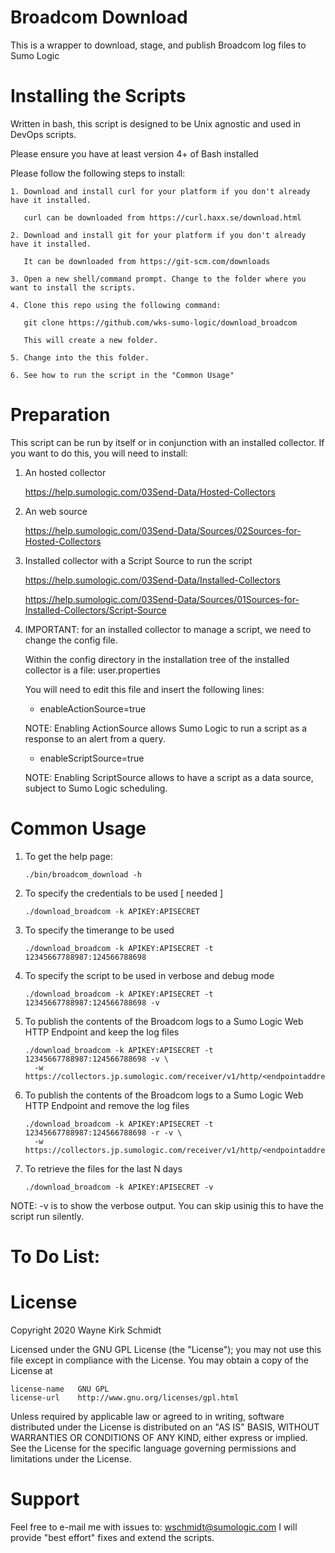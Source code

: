 
Broadcom Download
=================

This is a wrapper to download, stage, and publish Broadcom log files to Sumo Logic

Installing the Scripts
=======================

Written in bash, this script is designed to be Unix agnostic and used in DevOps scripts.

Please ensure you have at least version 4+ of Bash installed

Please follow the following steps to install:

    1. Download and install curl for your platform if you don't already have it installed.

       curl can be downloaded from https://curl.haxx.se/download.html

    2. Download and install git for your platform if you don't already have it installed.

       It can be downloaded from https://git-scm.com/downloads
    
    3. Open a new shell/command prompt. Change to the folder where you want to install the scripts.
    
    4. Clone this repo using the following command:
    
       git clone https://github.com/wks-sumo-logic/download_broadcom

       This will create a new folder.
    
    5. Change into the this folder. 

    6. See how to run the script in the "Common Usage"

Preparation
===========

This script can be run by itself or in conjunction with an installed collector.
If you want to do this, you will need to install:

1. An hosted collector

   https://help.sumologic.com/03Send-Data/Hosted-Collectors

2. An web source

   https://help.sumologic.com/03Send-Data/Sources/02Sources-for-Hosted-Collectors

3. Installed collector with a Script Source to run the script

   https://help.sumologic.com/03Send-Data/Installed-Collectors

   https://help.sumologic.com/03Send-Data/Sources/01Sources-for-Installed-Collectors/Script-Source

4. IMPORTANT: for an installed collector to manage a script, we need to change the config file.

   Within the config directory in the installation tree of the installed collector is a file: user.properties

   You will need to edit this file and insert the following lines:

   * enableActionSource=true

   NOTE: Enabling ActionSource allows Sumo Logic to run a script as a response to an alert from a query.

   * enableScriptSource=true

   NOTE: Enabling ScriptSource allows to have a script as a data source, subject to Sumo Logic scheduling.


Common Usage
============

1. To get the help page:

       ./bin/broadcom_download -h

2. To specify the credentials to be used [ needed ]

       ./download_broadcom -k APIKEY:APISECRET

3. To specify the timerange to be used

       ./download_broadcom -k APIKEY:APISECRET -t 12345667788987:124566788698

4. To specify the script to be used in verbose and debug mode

       ./download_broadcom -k APIKEY:APISECRET -t 12345667788987:124566788698 -v

5. To publish the contents of the Broadcom logs to a Sumo Logic Web HTTP Endpoint and keep the log files

       ./download_broadcom -k APIKEY:APISECRET -t 12345667788987:124566788698 -v \
         -w https://collectors.jp.sumologic.com/receiver/v1/http/<endpointaddress>

6. To publish the contents of the Broadcom logs to a Sumo Logic Web HTTP Endpoint and remove the log files

       ./download_broadcom -k APIKEY:APISECRET -t 12345667788987:124566788698 -r -v \
         -w https://collectors.jp.sumologic.com/receiver/v1/http/<endpointaddress>

6. To retrieve the files for the last N days

       ./download_broadcom -k APIKEY:APISECRET -v 

NOTE: -v is to show the verbose output. You can skip usinig this to have the script run silently.

To Do List:
===========

License
=======

Copyright 2020 Wayne Kirk Schmidt

Licensed under the GNU GPL License (the "License");
you may not use this file except in compliance with the License.
You may obtain a copy of the License at

    license-name   GNU GPL
    license-url    http://www.gnu.org/licenses/gpl.html

Unless required by applicable law or agreed to in writing, software
distributed under the License is distributed on an "AS IS" BASIS,
WITHOUT WARRANTIES OR CONDITIONS OF ANY KIND, either express or implied.
See the License for the specific language governing permissions and
limitations under the License.

Support
=======

Feel free to e-mail me with issues to: wschmidt@sumologic.com
I will provide "best effort" fixes and extend the scripts.

